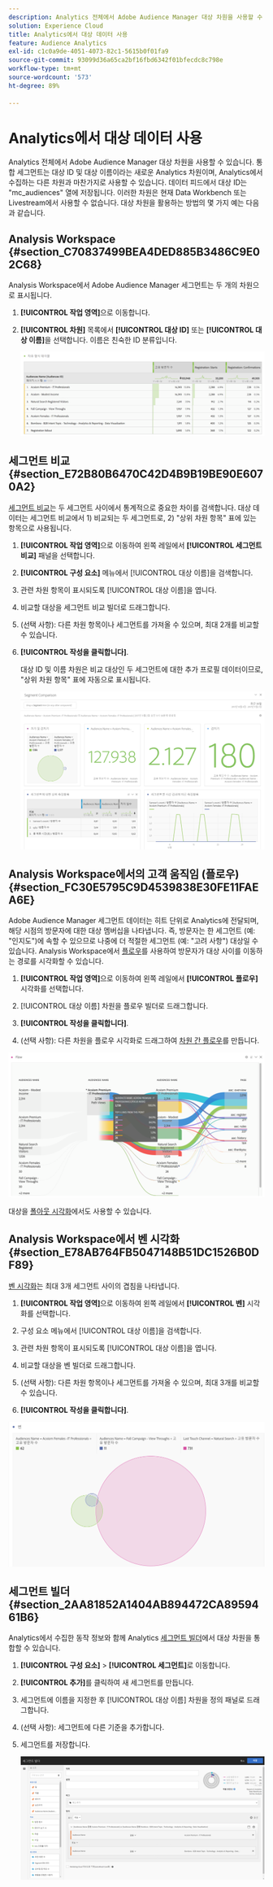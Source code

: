 ```yaml
---
description: Analytics 전체에서 Adobe Audience Manager 대상 차원을 사용할 수 있습니다. 통합 세그먼트는 대상 ID 및 대상 이름이라는 새로운 Analytics 차원이며, Analytics에서 수집하는 다른 차원과 마찬가지로 사용할 수 있습니다. 데이터 피드에서 대상 ID는 "mc_audiences" 열에 저장됩니다. 이러한 차원은 현재 Data Workbench 또는 Livestream에서 사용할 수 없습니다. 대상 차원을 활용하는 방법의 몇 가지 예는 다음과 같습니다.
solution: Experience Cloud
title: Analytics에서 대상 데이터 사용
feature: Audience Analytics
exl-id: c1c0a9de-4051-4073-82c1-5615b0f01fa9
source-git-commit: 93099d36a65ca2bf16fbd6342f01bfecdc8c798e
workflow-type: tm+mt
source-wordcount: '573'
ht-degree: 89%

---
```


# Analytics에서 대상 데이터 사용

Analytics 전체에서 Adobe Audience Manager 대상 차원을 사용할 수 있습니다. 통합 세그먼트는 대상 ID 및 대상 이름이라는 새로운 Analytics 차원이며, Analytics에서 수집하는 다른 차원과 마찬가지로 사용할 수 있습니다. 데이터 피드에서 대상 ID는 &quot;mc_audiences&quot; 열에 저장됩니다. 이러한 차원은 현재 Data Workbench 또는 Livestream에서 사용할 수 없습니다. 대상 차원을 활용하는 방법의 몇 가지 예는 다음과 같습니다.

## Analysis Workspace {#section_C70837499BEA4DED885B3486C9E02C68}

Analysis Workspace에서 Adobe Audience Manager 세그먼트는 두 개의 차원으로 표시됩니다.

1. **[!UICONTROL 작업 영역]**&#x200B;으로 이동합니다.
1. **[!UICONTROL 차원]** 목록에서 **[!UICONTROL 대상 ID]** 또는 **[!UICONTROL 대상 이름]**&#x200B;을 선택합니다. 이름은 친숙한 ID 분류입니다.

   ![](assets/aw-mcaudiences.png)

## 세그먼트 비교 {#section_E72B80B6470C42D4B9B19BE90E6070A2}

[세그먼트 비교](https://experienceleague.adobe.com/docs/analytics/analyze/analysis-workspace/panels/segment-comparison/segment-comparison.html?lang=ko-KR)는 두 세그먼트 사이에서 통계적으로 중요한 차이를 검색합니다. 대상 데이터는 세그먼트 비교에서 1) 비교되는 두 세그먼트로, 2) &quot;상위 차원 항목&quot; 표에 있는 항목으로 사용됩니다.

1. **[!UICONTROL 작업 영역]**&#x200B;으로 이동하여 왼쪽 레일에서 **[!UICONTROL 세그먼트 비교]** 패널을 선택합니다.

1. **[!UICONTROL 구성 요소]** 메뉴에서 [!UICONTROL 대상 이름]을 검색합니다.

1. 관련 차원 항목이 표시되도록 [!UICONTROL 대상 이름]을 엽니다.
1. 비교할 대상을 세그먼트 비교 빌더로 드래그합니다.
1. (선택 사항): 다른 차원 항목이나 세그먼트를 가져올 수 있으며, 최대 2개를 비교할 수 있습니다.
1. **[!UICONTROL 작성을 클릭합니다]**.

   대상 ID 및 이름 차원은 비교 대상인 두 세그먼트에 대한 추가 프로필 데이터이므로, &quot;상위 차원 항목&quot; 표에 자동으로 표시됩니다.

   ![](assets/aud-segcompare.png)

## Analysis Workspace에서의 고객 움직임 (플로우) {#section_FC30E5795C9D4539838E30FE11FAEA6E}

Adobe Audience Manager 세그먼트 데이터는 히트 단위로 Analytics에 전달되며, 해당 시점의 방문자에 대한 대상 멤버십을 나타냅니다. 즉, 방문자는 한 세그먼트 (예: &quot;인지도&quot;)에 속할 수 있으므로 나중에 더 적절한 세그먼트 (예: &quot;고려 사항&quot;) 대상일 수 있습니다. Analysis Workspace에서 [플로우](https://experienceleague.adobe.com/docs/analytics/analyze/analysis-workspace/visualizations/fallout/fallout-flow.html?lang=ko-KR)를 사용하여 방문자가 대상 사이를 이동하는 경로를 시각화할 수 있습니다.

1. **[!UICONTROL 작업 영역]**&#x200B;으로 이동하여 왼쪽 레일에서 **[!UICONTROL 플로우]** 시각화를 선택합니다.

1. [!UICONTROL 대상 이름] 차원을 플로우 빌더로 드래그합니다.
1. **[!UICONTROL 작성을 클릭합니다]**.
1. (선택 사항): 다른 차원을 플로우 시각화로 드래그하여 [차원 간 플로우](https://experienceleague.adobe.com/docs/analytics/analyze/analysis-workspace/visualizations/flow/multi-dimensional-flow.html?lang=ko-KR)를 만듭니다.

![](assets/flow-aamaudiences.png)

대상을 [폴아웃 시각화](https://experienceleague.adobe.com/docs/analytics/analyze/analysis-workspace/visualizations/fallout/fallout-flow.html?lang=ko-KR)에서도 사용할 수 있습니다.

## Analysis Workspace에서 벤 시각화 {#section_E78AB764FB5047148B51DC1526B0DF89}

[벤 시각화](https://experienceleague.adobe.com/docs/analytics/analyze/analysis-workspace/visualizations/venn.html?lang=ko-KR)는 최대 3개 세그먼트 사이의 겹침을 나타냅니다.

1. **[!UICONTROL 작업 영역]**&#x200B;으로 이동하여 왼쪽 레일에서 **[!UICONTROL 벤]** 시각화를 선택합니다.

1. 구성 요소 메뉴에서 [!UICONTROL 대상 이름]을 검색합니다.
1. 관련 차원 항목이 표시되도록 [!UICONTROL 대상 이름]을 엽니다.
1. 비교할 대상을 벤 빌더로 드래그합니다.
1. (선택 사항): 다른 차원 항목이나 세그먼트를 가져올 수 있으며, 최대 3개를 비교할 수 있습니다.
1. **[!UICONTROL 작성을 클릭합니다]**.

![](assets/venn-viz.png)

## 세그먼트 빌더 {#section_2AA81852A1404AB894472CA8959461B6}

Analytics에서 수집한 동작 정보와 함께 Analytics [세그먼트 빌더](/help/components/segmentation/segmentation-workflow/seg-build.md)에서 대상 차원을 통합할 수 있습니다.

1. **[!UICONTROL 구성 요소]** > **[!UICONTROL 세그먼트]**&#x200B;로 이동합니다.
1. **[!UICONTROL 추가]**&#x200B;를 클릭하여 새 세그먼트를 만듭니다.
1. 세그먼트에 이름을 지정한 후 [!UICONTROL 대상 이름] 차원을 정의 패널로 드래그합니다.
1. (선택 사항): 세그먼트에 다른 기준을 추가합니다.
1. 세그먼트를 저장합니다.

   ![](assets/aud-segbuilder.png)

